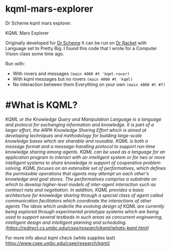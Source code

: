 # kqml-mars-explorer
Dr Scheme kqml mars explorer.

KQML Mars Explorer

 Originally developed for [Dr Scheme](http://plt-scheme.org/software/drscheme/)
 It can be run on [Dr Racket](https://racket-lang.org/) with Language set to Pretty Big.
 I found this code that I wrote for a Computer Vision class some time ago.

Run with:
* With rovers and messages `(main 4000 #t 'kqml-rover)`
* With kqml messages but no rovers `(main 4000 #t 'kqml)`
* No interaction between them Everything on your own `(main 4000 #t #f)`


#  #What is KQML?
_KQML or the Knowledge Query and Manipulation Language is a language and protocol for exchanging information and knowledge. It is part of a larger effort, the ARPA Knowledge Sharing Effort which is aimed at developing techniques and methodology for building large-scale knowledge bases which are sharable and reusable. KQML is both a message format and a message-handling protocol to support run-time knowledge sharing among agents. KQML can be used as a language for an application program to interact with an intelligent system or for two or more intelligent systems to share knowledge in support of cooperative problem solving.
KQML focuses on an extensible set of performatives, which defines the permissible operations that agents may attempt on each other's knowledge and goal stores. The performatives comprise a substrate on which to develop higher-level models of inter-agent interaction such as contract nets and negotiation. In addition, KQML provides a basic architecture for knowledge sharing through a special class of agent called communication facilitators which coordinate the interactions of other agents The ideas which underlie the evolving design of KQML are currently being explored through experimental prototype systems which are being used to support several testbeds in such areas as concurrent engineering, intelligent design and intelligent planning and scheduling. (https://redirect.cs.umbc.edu/csee/research/kqml/whats-kqml.html)_

For more info about kqml check (while supplies last)
https://www.csee.umbc.edu/csee/research/kqml/


